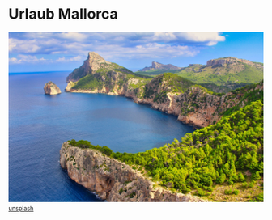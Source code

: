 # Urlaub Mallorca
![](mallorca-cover.jpg)
<small>[unsplash](https://unsplash.com/photos/jJT1cnE4SZ8)</small>

